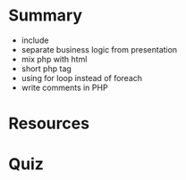 
# Summary
 * include
 * separate business logic from presentation
 * mix php with html
 * short php tag
 * using for loop instead of foreach
 * write comments in PHP

# Resources

# Quiz



